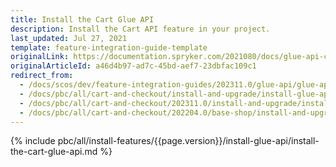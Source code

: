 ```yaml
---
title: Install the Cart Glue API
description: Install the Cart API feature in your project.
last_updated: Jul 27, 2021
template: feature-integration-guide-template
originalLink: https://documentation.spryker.com/2021080/docs/glue-api-cart-feature-integration
originalArticleId: a46d4b97-ad7c-45bd-aef7-23dbfac109c1
redirect_from:
  - /docs/scos/dev/feature-integration-guides/202311.0/glue-api/glue-api-cart-feature-integration.html
  - /docs/pbc/all/cart-and-checkout/install-and-upgrade/install-glue-api/install-the-cart-glue-api.html
  - /docs/pbc/all/cart-and-checkout/202311.0/install-and-upgrade/install-glue-api/install-the-cart-glue-api.html
  - /docs/pbc/all/cart-and-checkout/202204.0/base-shop/install-and-upgrade/install-glue-api/install-the-cart-glue-api.html
---
```


{% include pbc/all/install-features/{{page.version}}/install-glue-api/install-the-cart-glue-api.md %} <!-- To edit, see /_includes/pbc/all/install-features/202311.0/install-glue-api/install-the-cart-glue-api.md -->
